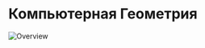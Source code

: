 # Компьютерная Геометрия

![Overview]("https://raw.githubusercontent.com/bruxx-6243/computer-geometry/main/overview.jpg")
